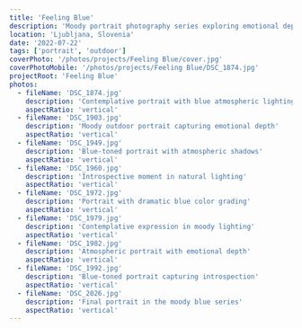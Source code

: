 ```yaml
---
title: 'Feeling Blue'
description: 'Moody portrait photography series exploring emotional depth through blue tones and atmospheric lighting, capturing the contemplative and introspective moments of human experience.'
location: 'Ljubljana, Slovenia'
date: '2022-07-22'
tags: ['portrait', 'outdoor']
coverPhoto: '/photos/projects/Feeling Blue/cover.jpg'
coverPhotoMobile: '/photos/projects/Feeling Blue/DSC_1874.jpg'
projectRoot: 'Feeling Blue'
photos:
  - fileName: 'DSC_1874.jpg'
    description: 'Contemplative portrait with blue atmospheric lighting'
    aspectRatio: 'vertical'
  - fileName: 'DSC_1903.jpg'
    description: 'Moody outdoor portrait capturing emotional depth'
    aspectRatio: 'vertical'
  - fileName: 'DSC_1949.jpg'
    description: 'Blue-toned portrait with atmospheric shadows'
    aspectRatio: 'vertical'
  - fileName: 'DSC_1960.jpg'
    description: 'Introspective moment in natural lighting'
    aspectRatio: 'vertical'
  - fileName: 'DSC_1972.jpg'
    description: 'Portrait with dramatic blue color grading'
    aspectRatio: 'vertical'
  - fileName: 'DSC_1979.jpg'
    description: 'Contemplative expression in moody lighting'
    aspectRatio: 'vertical'
  - fileName: 'DSC_1982.jpg'
    description: 'Atmospheric portrait with emotional depth'
    aspectRatio: 'vertical'
  - fileName: 'DSC_1992.jpg'
    description: 'Blue-toned portrait capturing introspection'
    aspectRatio: 'vertical'
  - fileName: 'DSC_2026.jpg'
    description: 'Final portrait in the moody blue series'
    aspectRatio: 'vertical'
---
```

